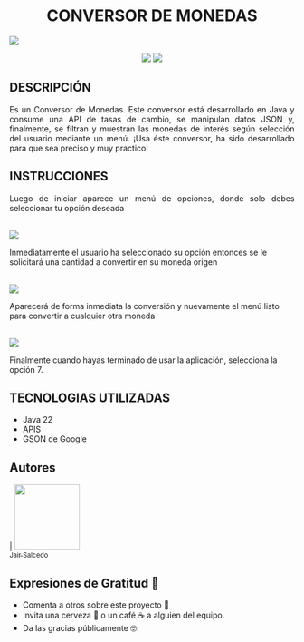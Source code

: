 <h1 align="center"> CONVERSOR DE MONEDAS </h1>
<img src="https://github.com/jsf0x/ConversorMonedas/assets/22265851/34d0ef90-0fe8-400f-b456-d0ab5c165043">

<p>
<p align="center">
   <img src="https://img.shields.io/badge/Proyecto_Conversor_de_monedas_-_TERMINADO-8A2BE2"> <img src="https://img.shields.io/badge/Release_date_-_Junio-green">
   </p>
<h2>DESCRIPCIÓN</h2>
<p align=justify>Es un Conversor de Monedas. Este conversor está desarrollado en Java y consume una API de tasas de cambio, se manipulan datos JSON y, 
  finalmente, se filtran y muestran las monedas de interés según selección del usuario mediante un menú. ¡Usa éste conversor, ha sido desarrollado para que sea preciso y muy practico!
</p>

<h2>INSTRUCCIONES</h2>
<p align=justify>Luego de iniciar aparece un menú de opciones, donde solo debes seleccionar tu opción deseada</p><br>
<img src="https://github.com/jsf0x/ConversorMonedas/assets/22265851/77032e21-c679-4fba-bfc6-bdfbcfc98db2">

<p>Inmediatamente el usuario ha seleccionado su opción entonces se le solicitará una cantidad a convertir en su moneda origen</p><br>
<img src="https://github.com/jsf0x/ConversorMonedas/assets/22265851/c506f254-502a-4a19-a65b-c9b818e027b2">

<p>Aparecerá de forma inmediata la conversión y nuevamente el menú listo para convertir a cualquier otra moneda</p><br>
<img src="https://github.com/jsf0x/ConversorMonedas/assets/22265851/aa311b4c-6b1e-44ed-9efa-63238645c501">

<p>Finalmente cuando hayas terminado de usar la aplicación, selecciona la opción 7.</p>

<h2>TECNOLOGIAS UTILIZADAS</h2>
<p><ul>
  <li>Java 22</li>
  <li>APIS</li>
  <li>GSON de Google</li>
</ul></p>

## Autores

| [<img src="https://avatars.githubusercontent.com/u/22265851?s=400&u=83e164b384e8a6e2f334707f18351b424147f4ac&v=4" width=115><br><sub>Jair Salcedo</sub>](https://github.com/jsf0x)

<h2>Expresiones de Gratitud 🎁</h2>
<ul>
<li>Comenta a otros sobre este proyecto 📢</li>
<li>Invita una cerveza 🍺 o un café ☕ a alguien del equipo.</li>
<li>Da las gracias públicamente 🤓.</li>
</ul>
